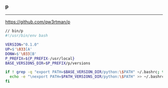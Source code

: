 ### p
---
https://github.com/qw3rtman/p


```sh
// bin/p
#!/usr/bin/env bash

VERSION="0.1.0"
UP=$'\033[A'
DONW=$'\033[B'
P_PREFIX=${P_PREFIX-/usr/local}
BASE_VERSIONS_DIR=$P_PREFIX/p/versions

if ! grep -q "export PATH=$BASE_VERSION_DIR/python:\$PATH" ~/.bashrc; then
  echo -e "\nexport PATH=$PATH_VERSIONS_DIR/python:\$PATH" >> ~/.bashrc
fi



```

```
```

```
```
